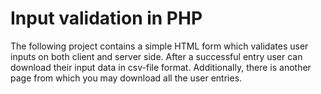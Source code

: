 # Input validation in PHP

The following project contains a simple HTML form which validates user inputs on both client and server side.
After a successful entry user can download their input data in csv-file format.
Additionally, there is another page from which you may download all the user entries.
